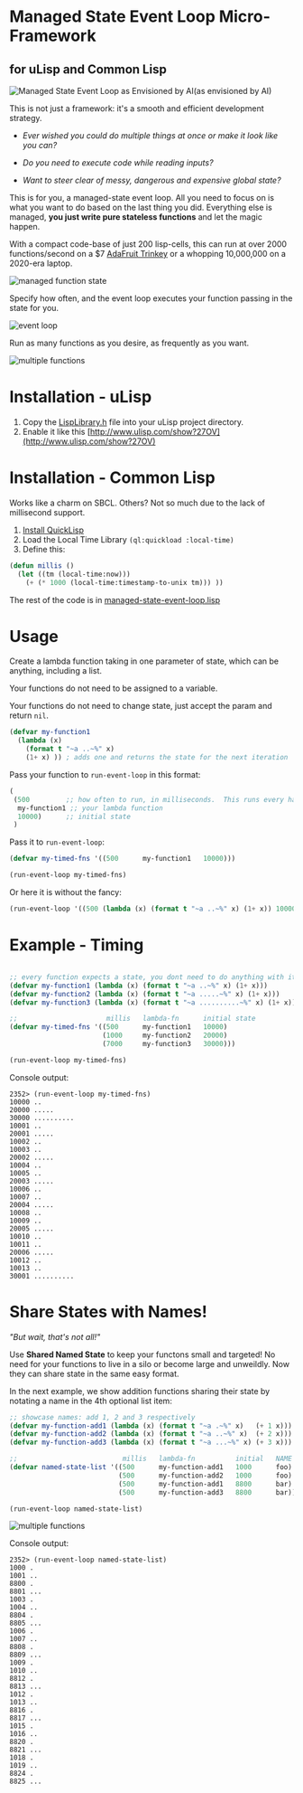 
# Managed State Event Loop Micro-Framework
## for uLisp and Common Lisp

![Managed State Event Loop as Envisioned by AI](docs/managed-state-event-loop.jpg?raw=true)(as envisioned by AI)

This is not just a framework: it's a smooth and efficient development strategy.

* _Ever wished you could do multiple things at once or make it look like you can?_

* _Do you need to execute code while reading inputs?_

* _Want to steer clear of messy, dangerous and expensive global state?_

This is for you, a managed-state event loop.  All you need to focus on is what you want
to do based on the last thing you did.  Everything else is managed, **you
just write pure stateless functions** and let the magic happen.

With a compact code-base of just 200 lisp-cells, this can run at over 2000 functions/second on a
$7 [AdaFruit Trinkey](https://www.adafruit.com/product/4870) or a whopping 10,000,000 on 
a 2020-era laptop.

![managed function state](docs/function-state.svg?raw=true)

Specify how often, and the event loop executes your function passing in the state for you.

![event loop](docs/event-loop.svg?raw=true)

Run as many functions as you desire, as frequently as you want.

![multiple functions](docs/multi-functs-sequence.svg?raw=true)

# Installation - uLisp

1. Copy the [LispLibrary.h](LispLibrary.h) file into your uLisp project directory.
2. Enable it like this [http://www.ulisp.com/show?27OV](http://www.ulisp.com/show?27OV)

# Installation - Common Lisp

Works like a charm on SBCL.  Others?  Not so much due to the lack of
millisecond support.

1. [Install QuickLisp](https://lispcookbook.github.io/cl-cookbook/getting-started.html#install-quicklisp)
2. Load the Local Time Library `(ql:quickload :local-time)`
3. Define this:
```lisp
(defun millis ()
  (let ((tm (local-time:now))) 
    (+ (* 1000 (local-time:timestamp-to-unix tm))) ))
```

The rest of the code is in [managed-state-event-loop.lisp](managed-state-event-loop.lisp)

# Usage

Create a lambda function taking in one parameter of state, which can be
anything, including a list.

Your functions do not need to be assigned to a variable.

Your functions do not need to change state, just accept the param and return
`nil`.

```lisp
(defvar my-function1
  (lambda (x)
    (format t "~a ..~%" x)
    (1+ x) )) ; adds one and returns the state for the next iteration
```

Pass your function to `run-event-loop` in this format:


```lisp
(
 (500         ;; how often to run, in milliseconds.  This runs every half-second
  my-function1 ;; your lambda function
  10000)      ;; initial state
 )
```

Pass it to `run-event-loop`:

```lisp
(defvar my-timed-fns '((500      my-function1   10000)))

(run-event-loop my-timed-fns)
```

Or here it is without the fancy:

```lisp
(run-event-loop '((500 (lambda (x) (format t "~a ..~%" x) (1+ x)) 10000)))
```

# Example - Timing

```lisp

;; every function expects a state, you dont need to do anything with it
(defvar my-function1 (lambda (x) (format t "~a ..~%" x) (1+ x)))
(defvar my-function2 (lambda (x) (format t "~a .....~%" x) (1+ x)))
(defvar my-function3 (lambda (x) (format t "~a ..........~%" x) (1+ x)))

;;                      millis   lambda-fn      initial state
(defvar my-timed-fns '((500      my-function1   10000)
                       (1000     my-function2   20000)
                       (7000     my-function3   30000)))

(run-event-loop my-timed-fns)
```

Console output:

```shell
2352> (run-event-loop my-timed-fns)
10000 ..
20000 .....
30000 ..........
10001 ..
20001 .....
10002 ..
10003 ..
20002 .....
10004 ..
10005 ..
20003 .....
10006 ..
10007 ..
20004 .....
10008 ..
10009 ..
20005 .....
10010 ..
10011 ..
20006 .....
10012 ..
10013 ..
30001 ..........
```

# Share States with Names!

*"But wait, that's not all!"* 

Use **Shared Named State** to keep your functons small and targeted!  No need
for your functions to live in a silo or become large and unweildly.  Now they
can share state in the same easy format.

In the next example, we show addition functions sharing their state by notating
a name in the 4th optional list item:

```lisp
;; showcase names: add 1, 2 and 3 respectively
(defvar my-function-add1 (lambda (x) (format t "~a .~%" x)   (+ 1 x)))
(defvar my-function-add2 (lambda (x) (format t "~a ..~%" x)  (+ 2 x)))
(defvar my-function-add3 (lambda (x) (format t "~a ...~%" x) (+ 3 x)))

;;                          millis   lambda-fn          initial   NAME
(defvar named-state-list '((500      my-function-add1   1000      foo)
                           (500      my-function-add2   1000      foo)
                           (500      my-function-add1   8800      bar)
                           (500      my-function-add3   8800      bar)))

(run-event-loop named-state-list)
```

![multiple functions](docs/named-state-sequence.svg?raw=true)

Console output:

```shell
2352> (run-event-loop named-state-list)
1000 .
1001 ..
8800 .
8801 ...
1003 .
1004 ..
8804 .
8805 ...
1006 .
1007 ..
8808 .
8809 ...
1009 .
1010 ..
8812 .
8813 ...
1012 .
1013 ..
8816 .
8817 ...
1015 .
1016 ..
8820 .
8821 ...
1018 .
1019 ..
8824 .
8825 ...
```